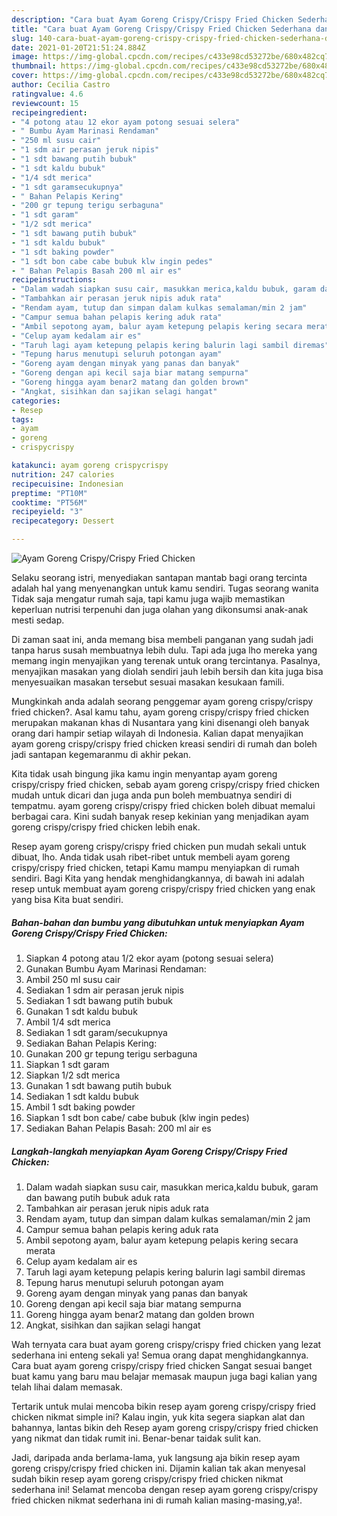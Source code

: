 ```yaml
---
description: "Cara buat Ayam Goreng Crispy/Crispy Fried Chicken Sederhana dan Mudah Dibuat"
title: "Cara buat Ayam Goreng Crispy/Crispy Fried Chicken Sederhana dan Mudah Dibuat"
slug: 140-cara-buat-ayam-goreng-crispy-crispy-fried-chicken-sederhana-dan-mudah-dibuat
date: 2021-01-20T21:51:24.884Z
image: https://img-global.cpcdn.com/recipes/c433e98cd53272be/680x482cq70/ayam-goreng-crispycrispy-fried-chicken-foto-resep-utama.jpg
thumbnail: https://img-global.cpcdn.com/recipes/c433e98cd53272be/680x482cq70/ayam-goreng-crispycrispy-fried-chicken-foto-resep-utama.jpg
cover: https://img-global.cpcdn.com/recipes/c433e98cd53272be/680x482cq70/ayam-goreng-crispycrispy-fried-chicken-foto-resep-utama.jpg
author: Cecilia Castro
ratingvalue: 4.6
reviewcount: 15
recipeingredient:
- "4 potong atau 12 ekor ayam potong sesuai selera"
- " Bumbu Ayam Marinasi Rendaman"
- "250 ml susu cair"
- "1 sdm air perasan jeruk nipis"
- "1 sdt bawang putih bubuk"
- "1 sdt kaldu bubuk"
- "1/4 sdt merica"
- "1 sdt garamsecukupnya"
- " Bahan Pelapis Kering"
- "200 gr tepung terigu serbaguna"
- "1 sdt garam"
- "1/2 sdt merica"
- "1 sdt bawang putih bubuk"
- "1 sdt kaldu bubuk"
- "1 sdt baking powder"
- "1 sdt bon cabe cabe bubuk klw ingin pedes"
- " Bahan Pelapis Basah 200 ml air es"
recipeinstructions:
- "Dalam wadah siapkan susu cair, masukkan merica,kaldu bubuk, garam dan bawang putih bubuk aduk rata"
- "Tambahkan air perasan jeruk nipis aduk rata"
- "Rendam ayam, tutup dan simpan dalam kulkas semalaman/min 2 jam"
- "Campur semua bahan pelapis kering aduk rata"
- "Ambil sepotong ayam, balur ayam ketepung pelapis kering secara merata"
- "Celup ayam kedalam air es"
- "Taruh lagi ayam ketepung pelapis kering balurin lagi sambil diremas"
- "Tepung harus menutupi seluruh potongan ayam"
- "Goreng ayam dengan minyak yang panas dan banyak"
- "Goreng dengan api kecil saja biar matang sempurna"
- "Goreng hingga ayam benar2 matang dan golden brown"
- "Angkat, sisihkan dan sajikan selagi hangat"
categories:
- Resep
tags:
- ayam
- goreng
- crispycrispy

katakunci: ayam goreng crispycrispy 
nutrition: 247 calories
recipecuisine: Indonesian
preptime: "PT10M"
cooktime: "PT56M"
recipeyield: "3"
recipecategory: Dessert

---
```



![Ayam Goreng Crispy/Crispy Fried Chicken](https://img-global.cpcdn.com/recipes/c433e98cd53272be/680x482cq70/ayam-goreng-crispycrispy-fried-chicken-foto-resep-utama.jpg)

Selaku seorang istri, menyediakan santapan mantab bagi orang tercinta adalah hal yang menyenangkan untuk kamu sendiri. Tugas seorang  wanita Tidak saja mengatur rumah saja, tapi kamu juga wajib memastikan keperluan nutrisi terpenuhi dan juga olahan yang dikonsumsi anak-anak mesti sedap.

Di zaman  saat ini, anda memang bisa membeli panganan yang sudah jadi tanpa harus susah membuatnya lebih dulu. Tapi ada juga lho mereka yang memang ingin menyajikan yang terenak untuk orang tercintanya. Pasalnya, menyajikan masakan yang diolah sendiri jauh lebih bersih dan kita juga bisa menyesuaikan masakan tersebut sesuai masakan kesukaan famili. 



Mungkinkah anda adalah seorang penggemar ayam goreng crispy/crispy fried chicken?. Asal kamu tahu, ayam goreng crispy/crispy fried chicken merupakan makanan khas di Nusantara yang kini disenangi oleh banyak orang dari hampir setiap wilayah di Indonesia. Kalian dapat menyajikan ayam goreng crispy/crispy fried chicken kreasi sendiri di rumah dan boleh jadi santapan kegemaranmu di akhir pekan.

Kita tidak usah bingung jika kamu ingin menyantap ayam goreng crispy/crispy fried chicken, sebab ayam goreng crispy/crispy fried chicken mudah untuk dicari dan juga anda pun boleh membuatnya sendiri di tempatmu. ayam goreng crispy/crispy fried chicken boleh dibuat memalui berbagai cara. Kini sudah banyak resep kekinian yang menjadikan ayam goreng crispy/crispy fried chicken lebih enak.

Resep ayam goreng crispy/crispy fried chicken pun mudah sekali untuk dibuat, lho. Anda tidak usah ribet-ribet untuk membeli ayam goreng crispy/crispy fried chicken, tetapi Kamu mampu menyiapkan di rumah sendiri. Bagi Kita yang hendak menghidangkannya, di bawah ini adalah resep untuk membuat ayam goreng crispy/crispy fried chicken yang enak yang bisa Kita buat sendiri.

<!--inarticleads1-->

##### Bahan-bahan dan bumbu yang dibutuhkan untuk menyiapkan Ayam Goreng Crispy/Crispy Fried Chicken:

1. Siapkan 4 potong atau 1/2 ekor ayam (potong sesuai selera)
1. Gunakan  Bumbu Ayam Marinasi Rendaman:
1. Ambil 250 ml susu cair
1. Sediakan 1 sdm air perasan jeruk nipis
1. Sediakan 1 sdt bawang putih bubuk
1. Gunakan 1 sdt kaldu bubuk
1. Ambil 1/4 sdt merica
1. Sediakan 1 sdt garam/secukupnya
1. Sediakan  Bahan Pelapis Kering:
1. Gunakan 200 gr tepung terigu serbaguna
1. Siapkan 1 sdt garam
1. Siapkan 1/2 sdt merica
1. Gunakan 1 sdt bawang putih bubuk
1. Sediakan 1 sdt kaldu bubuk
1. Ambil 1 sdt baking powder
1. Siapkan 1 sdt bon cabe/ cabe bubuk (klw ingin pedes)
1. Sediakan  Bahan Pelapis Basah: 200 ml air es




<!--inarticleads2-->

##### Langkah-langkah menyiapkan Ayam Goreng Crispy/Crispy Fried Chicken:

1. Dalam wadah siapkan susu cair, masukkan merica,kaldu bubuk, garam dan bawang putih bubuk aduk rata
1. Tambahkan air perasan jeruk nipis aduk rata
1. Rendam ayam, tutup dan simpan dalam kulkas semalaman/min 2 jam
1. Campur semua bahan pelapis kering aduk rata
1. Ambil sepotong ayam, balur ayam ketepung pelapis kering secara merata
1. Celup ayam kedalam air es
1. Taruh lagi ayam ketepung pelapis kering balurin lagi sambil diremas
1. Tepung harus menutupi seluruh potongan ayam
1. Goreng ayam dengan minyak yang panas dan banyak
1. Goreng dengan api kecil saja biar matang sempurna
1. Goreng hingga ayam benar2 matang dan golden brown
1. Angkat, sisihkan dan sajikan selagi hangat




Wah ternyata cara buat ayam goreng crispy/crispy fried chicken yang lezat sederhana ini enteng sekali ya! Semua orang dapat menghidangkannya. Cara buat ayam goreng crispy/crispy fried chicken Sangat sesuai banget buat kamu yang baru mau belajar memasak maupun juga bagi kalian yang telah lihai dalam memasak.

Tertarik untuk mulai mencoba bikin resep ayam goreng crispy/crispy fried chicken nikmat simple ini? Kalau ingin, yuk kita segera siapkan alat dan bahannya, lantas bikin deh Resep ayam goreng crispy/crispy fried chicken yang nikmat dan tidak rumit ini. Benar-benar taidak sulit kan. 

Jadi, daripada anda berlama-lama, yuk langsung aja bikin resep ayam goreng crispy/crispy fried chicken ini. Dijamin kalian tak akan menyesal sudah bikin resep ayam goreng crispy/crispy fried chicken nikmat sederhana ini! Selamat mencoba dengan resep ayam goreng crispy/crispy fried chicken nikmat sederhana ini di rumah kalian masing-masing,ya!.

